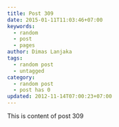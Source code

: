 ```yaml
---
title: Post 309
date: 2015-01-11T11:03:46+07:00
keywords:
  - random
  - post
  - pages
author: Dimas Lanjaka
tags:
  - random post
  - untagged
category:
  - random post
  - post has 0
updated: 2012-11-14T07:00:23+07:00
---
```

This is content of post 309